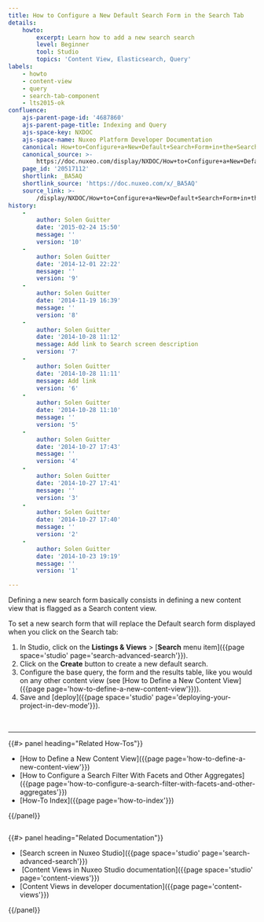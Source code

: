 ```yaml
---
title: How to Configure a New Default Search Form in the Search Tab
details:
    howto:
        excerpt: Learn how to add a new search search
        level: Beginner
        tool: Studio
        topics: 'Content View, Elasticsearch, Query'
labels:
    - howto
    - content-view
    - query
    - search-tab-component
    - lts2015-ok
confluence:
    ajs-parent-page-id: '4687860'
    ajs-parent-page-title: Indexing and Query
    ajs-space-key: NXDOC
    ajs-space-name: Nuxeo Platform Developer Documentation
    canonical: How+to+Configure+a+New+Default+Search+Form+in+the+Search+Tab
    canonical_source: >-
        https://doc.nuxeo.com/display/NXDOC/How+to+Configure+a+New+Default+Search+Form+in+the+Search+Tab
    page_id: '20517112'
    shortlink: _BA5AQ
    shortlink_source: 'https://doc.nuxeo.com/x/_BA5AQ'
    source_link: >-
        /display/NXDOC/How+to+Configure+a+New+Default+Search+Form+in+the+Search+Tab
history:
    - 
        author: Solen Guitter
        date: '2015-02-24 15:50'
        message: ''
        version: '10'
    - 
        author: Solen Guitter
        date: '2014-12-01 22:22'
        message: ''
        version: '9'
    - 
        author: Solen Guitter
        date: '2014-11-19 16:39'
        message: ''
        version: '8'
    - 
        author: Solen Guitter
        date: '2014-10-28 11:12'
        message: Add link to Search screen description
        version: '7'
    - 
        author: Solen Guitter
        date: '2014-10-28 11:11'
        message: Add link
        version: '6'
    - 
        author: Solen Guitter
        date: '2014-10-28 11:10'
        message: ''
        version: '5'
    - 
        author: Solen Guitter
        date: '2014-10-27 17:43'
        message: ''
        version: '4'
    - 
        author: Solen Guitter
        date: '2014-10-27 17:41'
        message: ''
        version: '3'
    - 
        author: Solen Guitter
        date: '2014-10-27 17:40'
        message: ''
        version: '2'
    - 
        author: Solen Guitter
        date: '2014-10-23 19:19'
        message: ''
        version: '1'

---
```

Defining a new search form basically consists in defining a new content view that is flagged as a Search content view.

To set a new search form that will replace the Default search form displayed when you click on the Search tab:

1.  <span class="confluence-link">In Studio, click on the **Listings & Views** > [**Search** menu item]({{page space='studio' page='search-advanced-search'}}).</span>
2.  <span class="confluence-link">Click on the **Create** button to create a new default search.</span>
3.  <span class="confluence-link">Configure the base query, the form and the results table, like you would on any other content view (see [How to Define a New Content View]({{page page='how-to-define-a-new-content-view'}})).</span>
4.  <span class="confluence-link">Save and [deploy]({{page space='studio' page='deploying-your-project-in-dev-mode'}}).
    </span>

&nbsp;

* * *

<div class="row" data-equalizer="" data-equalize-on="medium">

<div class="column medium-6">{{#> panel heading="Related How-Tos"}}

*   [How to Define a New Content View]({{page page='how-to-define-a-new-content-view'}})
*   [How to Configure a Search Filter With Facets and Other Aggregates]({{page page='how-to-configure-a-search-filter-with-facets-and-other-aggregates'}})
*   [How-To Index]({{page page='how-to-index'}})

{{/panel}}</div>

<div class="column medium-6">{{#> panel heading="Related Documentation"}}

*   [Search screen in Nuxeo Studio]({{page space='studio' page='search-advanced-search'}})
*   &nbsp;[Content Views in Nuxeo Studio documentation]({{page space='studio' page='content-views'}})
*   [Content Views in developer documentation]({{page page='content-views'}})

{{/panel}}</div>

</div>